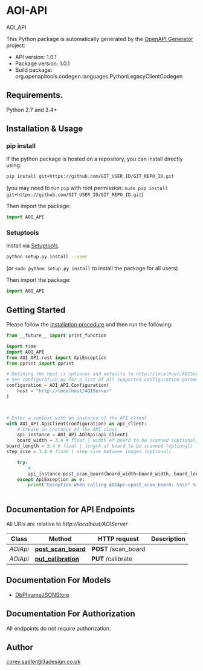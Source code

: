 # AOI-API
AOI_API


This Python package is automatically generated by the [OpenAPI Generator](https://openapi-generator.tech) project:

- API version: 1.0.1
- Package version: 1.0.1
- Build package: org.openapitools.codegen.languages.PythonLegacyClientCodegen

## Requirements.

Python 2.7 and 3.4+

## Installation & Usage
### pip install

If the python package is hosted on a repository, you can install directly using:

```sh
pip install git+https://github.com/GIT_USER_ID/GIT_REPO_ID.git
```
(you may need to run `pip` with root permission: `sudo pip install git+https://github.com/GIT_USER_ID/GIT_REPO_ID.git`)

Then import the package:
```python
import AOI_API
```

### Setuptools

Install via [Setuptools](http://pypi.python.org/pypi/setuptools).

```sh
python setup.py install --user
```
(or `sudo python setup.py install` to install the package for all users)

Then import the package:
```python
import AOI_API
```

## Getting Started

Please follow the [installation procedure](#installation--usage) and then run the following:

```python
from __future__ import print_function

import time
import AOI_API
from AOI_API.rest import ApiException
from pprint import pprint

# Defining the host is optional and defaults to http://localhost/AOIServer
# See configuration.py for a list of all supported configuration parameters.
configuration = AOI_API.Configuration(
    host = "http://localhost/AOIServer"
)



# Enter a context with an instance of the API client
with AOI_API.ApiClient(configuration) as api_client:
    # Create an instance of the API class
    api_instance = AOI_API.AOIApi(api_client)
    board_width = 3.4 # float | width of board to be scanned (optional)
board_length = 3.4 # float | length of board to be scanned (optional)
step_size = 3.4 # float | step size between images (optional)

    try:
        # 
        api_instance.post_scan_board(board_width=board_width, board_length=board_length, step_size=step_size)
    except ApiException as e:
        print("Exception when calling AOIApi->post_scan_board: %s\n" % e)
    
```

## Documentation for API Endpoints

All URIs are relative to *http://localhost/AOIServer*

Class | Method | HTTP request | Description
------------ | ------------- | ------------- | -------------
*AOIApi* | [**post_scan_board**](docs/AOIApi.md#post_scan_board) | **POST** /scan_board | 
*AOIApi* | [**put_calibration**](docs/AOIApi.md#put_calibration) | **PUT** /calibrate | 


## Documentation For Models

 - [DbPhrameJSONStore](docs/DbPhrameJSONStore.md)


## Documentation For Authorization

 All endpoints do not require authorization.

## Author

corey.sadler@3adesign.co.uk


